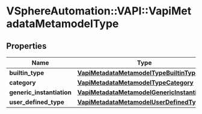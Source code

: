 # VSphereAutomation::VAPI::VapiMetadataMetamodelType

## Properties
Name | Type | Description | Notes
------------ | ------------- | ------------- | -------------
**builtin_type** | [**VapiMetadataMetamodelTypeBuiltinType**](VapiMetadataMetamodelTypeBuiltinType.md) |  | [optional] 
**category** | [**VapiMetadataMetamodelTypeCategory**](VapiMetadataMetamodelTypeCategory.md) |  | 
**generic_instantiation** | [**VapiMetadataMetamodelGenericInstantiation**](VapiMetadataMetamodelGenericInstantiation.md) |  | [optional] 
**user_defined_type** | [**VapiMetadataMetamodelUserDefinedType**](VapiMetadataMetamodelUserDefinedType.md) |  | [optional] 


